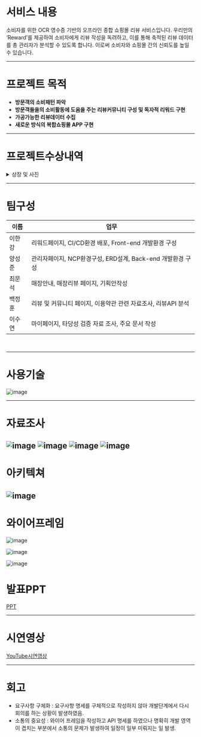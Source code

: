 # 서비스 내용 
소비자를 위한 OCR 영수증 기반의 오프라인 종합 쇼핑몰 리뷰 서비스입니다. 우리만의 ‘Reward’를 제공하여 소비자에게 리뷰 작성을 독려하고, 이를 통해 축적된 리뷰 데이터를 총 관리자가 분석할 수 있도록 합니다. 이로써 소비자와 쇼핑몰 간의 신뢰도를 높일 수 있습니다.

---

# 프로젝트 목적 
- **방문객의 소비패턴 파악**
- **방문객들을의 소비활동에 도움을 주는 리뷰커뮤니티 구성 및 독자적 리워드 구현**
- **가공가능한 리뷰데이터 수집**
- **새로운 방식의 복합쇼핑몰 APP 구현**

---
# 프로젝트수상내역

<details>
  <summary>상장 및 사진</summary>
 
![image](https://file.notion.so/f/f/11889268-5bef-4774-b0e6-05d3eeaa209d/0ff2ef72-98f0-4e13-9bd1-31ded504ef71/%EC%9A%B0%EC%88%98%ED%8C%80.png?id=d30e5d17-53a1-4414-ae22-1b795e19cfb8&table=block&spaceId=11889268-5bef-4774-b0e6-05d3eeaa209d&expirationTimestamp=1719878400000&signature=6w6M6kbYjQnvIcHVhiG6uoSRRB4M2ChY6alZezWPCDE&downloadName=%EC%9A%B0%EC%88%98%ED%8C%80.png)

![image](https://file.notion.so/f/f/11889268-5bef-4774-b0e6-05d3eeaa209d/cab0c212-8525-4d26-8a15-9ae506e243f4/754c60d3-42f9-42a1-b74d-5d523edb3f80.png?id=0c84d979-04d6-4e22-bec1-ff138857d789&table=block&spaceId=11889268-5bef-4774-b0e6-05d3eeaa209d&expirationTimestamp=1719813600000&signature=MItTfO_bNBpqD4rvug4OlESVN9LJE_mUOxHkgm1cRXk&downloadName=%E1%84%89%E1%85%B5%E1%86%AB%E1%84%89%E1%85%A6%E1%84%80%E1%85%A8I%26C+%E1%84%8E%E1%85%AC%E1%84%8C%E1%85%A9%E1%86%BC%E1%84%91%E1%85%B3%E1%84%85%E1%85%A9%E1%84%8C%E1%85%A6%E1%86%A8%E1%84%90%E1%85%B3+%E1%84%8B%E1%85%AE%E1%84%89%E1%85%B3%E1%86%BC+%E1%84%89%E1%85%A1%E1%84%8C%E1%85%B5%E1%86%AB+2.jpeg.png)
</details>

---

# 팀구성 

| 이름 |                                                                      업무 |
| --- | --- |
| 이한강  | 리워드페이지, CI/CD환경 배포, Front-end 개발환경 구성  |
| 양성준  | 관리자페이지, NCP환경구성, ERD설계, Back-end 개발환경 구성  |
| 최문석  | 매장안내, 매장리뷰 페이지, 기획안작성|
| 백정훈  | 리뷰 및 커뮤니티 페이지, 이용약관 관련 자료조사, 리뷰API 분석 |
| 이수연  | 마이페이지, 타당성 검증 자료 조사, 주요 문서 작성  |
<br>

---

# 사용기술 

![image](https://file.notion.so/f/f/11889268-5bef-4774-b0e6-05d3eeaa209d/5e89149b-68a7-4583-b9ae-7ae7a2550039/Untitled.png?id=310c9044-d4c8-4ff6-aa48-576b5253cebb&table=block&spaceId=11889268-5bef-4774-b0e6-05d3eeaa209d&expirationTimestamp=1719820800000&signature=KmII9ejOYDQHjl-8pC863zQPLLjtIyCfeyr9ywmOal0&downloadName=Untitled.png)

---

# 자료조사 

![image](https://file.notion.so/f/f/11889268-5bef-4774-b0e6-05d3eeaa209d/df2d2dba-6e98-49f1-879b-7abc03b55b55/Untitled.png?id=b5543dcc-7260-4ac3-ac48-aaca30158a3f&table=block&spaceId=11889268-5bef-4774-b0e6-05d3eeaa209d&expirationTimestamp=1719820800000&signature=zzzsoDrJ6W67dpAEZpoKqOXX7Fk6BDXUG7DzdY3QMtQ&downloadName=Untitled.png)
![image](https://file.notion.so/f/f/11889268-5bef-4774-b0e6-05d3eeaa209d/7ef98afc-ca8d-4663-a4c3-0b901283c855/Untitled.png?id=b2485620-5544-4484-9e66-77a9887dcda1&table=block&spaceId=11889268-5bef-4774-b0e6-05d3eeaa209d&expirationTimestamp=1719820800000&signature=r4LdCN_1EiZDd2fflbMXLBfiJiXe6Xil5VosVa7DKnM&downloadName=Untitled.png)
![image](https://file.notion.so/f/f/11889268-5bef-4774-b0e6-05d3eeaa209d/4e86eacb-b74c-4e0f-bd23-13325c16702f/Untitled.png?id=c4dba2b2-9f5d-4269-bfa9-541caf1476a3&table=block&spaceId=11889268-5bef-4774-b0e6-05d3eeaa209d&expirationTimestamp=1719820800000&signature=cI2t1Y1yWYXnZ9vFl4BI1H7uk3IJteOhbzwASh215J4&downloadName=Untitled.png)
![image](https://file.notion.so/f/f/11889268-5bef-4774-b0e6-05d3eeaa209d/209555cc-e328-4620-9150-22310cea2ef1/2a362220-a471-4c69-9fad-0343ea6a708e.png?id=7645b6a2-96cb-49bf-9931-df8c20b76729&table=block&spaceId=11889268-5bef-4774-b0e6-05d3eeaa209d&expirationTimestamp=1719820800000&signature=QGQwahk0kkyWKLRhreiw1fZ4IZVxsirj5-F0QBDW690&downloadName=Untitled.png)
---

# 아키텍쳐

![image](https://file.notion.so/f/f/11889268-5bef-4774-b0e6-05d3eeaa209d/7fc7f67e-7e0b-4312-9b17-183903caa62f/Untitled.png?id=532ddf8f-2c18-41cf-9166-0e2c081a8f78&table=block&spaceId=11889268-5bef-4774-b0e6-05d3eeaa209d&expirationTimestamp=1719820800000&signature=w1RJdbPmHiZ1-9Z8KoLYp3N0qA3v5wTo0tvSPu_Z5ac&downloadName=Untitled.png)
---

# 와이어프레임

![image](https://file.notion.so/f/f/11889268-5bef-4774-b0e6-05d3eeaa209d/aedb92b3-d179-4825-b22d-8362376d3a81/Untitled.png?id=81b944ad-57ee-4be6-aaf8-0f4bc685e431&table=block&spaceId=11889268-5bef-4774-b0e6-05d3eeaa209d&expirationTimestamp=1719820800000&signature=2l_qxARVOxwNeclfiZaqlNCKexTTHrG2BRCCciwJ-Kk&downloadName=Untitled.png)

![image](https://file.notion.so/f/f/11889268-5bef-4774-b0e6-05d3eeaa209d/1e707de3-ede3-4be0-ac93-d9516fb46ac4/Untitled.png?id=8bda04ba-5177-4a74-8da8-e4a9071178e2&table=block&spaceId=11889268-5bef-4774-b0e6-05d3eeaa209d&expirationTimestamp=1719820800000&signature=WsQaTmrGvXH_UDSgTWLcLAn40tpwrsMfDtQXd103Dms&downloadName=Untitled.png)

![image](https://file.notion.so/f/f/11889268-5bef-4774-b0e6-05d3eeaa209d/10e51c36-75ef-4c33-80cc-dd3f016a74fc/Untitled.png?id=b38703a6-0db9-4457-8cab-90aa9648e5a1&table=block&spaceId=11889268-5bef-4774-b0e6-05d3eeaa209d&expirationTimestamp=1719820800000&signature=zGS_MCmgPQquRhJjljLSerRWwCMPq8_zHlveFCxnyX0&downloadName=Untitled.png)

# 발표PPT
[PPT](https://docs.google.com/presentation/d/1n043DX_PU6WuYhIszynmjo1oUWaPgpEGCiidK9laMKk/edit?usp=sharing)

---
# 시연영상 
[YouTube시연영상](https://youtu.be/06UQD-M867c)

---

# 회고
- 요구사항 구체화 : 요구사항 명세를 구체적으로 작성하지 않아 개발단계에서 다시 회의를 하는 상황이 발생하였음.
- 소통의 중요성 : 와이어 프레임을 작성하고 API 명세를 하였으나 명확히 개발 영역이 겹치는 부분에서 소통의 문제가 발생하여 일정이 일부 미뤄지는 일 발생.
